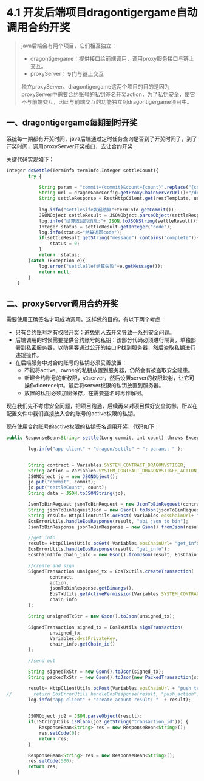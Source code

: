 # 4.1 开发后端项目dragontigergame自动调用合约开奖

> java后端会有两个项目，它们相互独立：
>
> - dragontigergame：提供接口给前端调用，调用proxy服务接口与链上交互。
> - proxyServer：专门与链上交互
>
> 独立proxyServer、dragontigergame这两个项目的目的是因为proxyServer中需要合约账号的私钥签名开奖action，为了私钥安全，使它不与前端交互，因此与前端交互的功能独立到dragontigergame项目中。



## 一、dragontigergame每期到时开奖

系统每一期都有开奖时间，java后端通过定时任务查询是否到了开奖时间了，到了开奖时间，调用proxyServer开奖接口，去让合约开奖

关键代码实现如下：

```js
Integer doSettle(TermInfo termInfo,Integer settleCount){
        try {

            String param = "commit={commit}&count={count}".replace("{commit}", termInfo.getCommit()).replace("{count}",String.valueOf(settleCount));
            String url = dragonGameConfig.getProxyChainServerUrl()+"/dragon/settle?"+param;
            String settleResponse = RestHttpCilent.get(restTemplate, url);
            
            log.info("settleSlfe发起结算"+termInfo.getCommit());
            JSONObject settleResult = JSONObject.parseObject(settleResponse);
            log.info("结算返回的消息:"+ JSON.toJSONString(settleResult));
            Integer status = settleResult.getInteger("code");
            log.info(status+"结算返回code");
            if(settleResult.getString("message").contains("complete")){
                status = 0;
            }
            return  status;
        }catch (Exception e){
            log.error("settleSlef结算失败"+e.getMessage());
            return null;
        }
    }
```



## 二、proxyServer调用合约开奖

需要使用正确签名才可成功调用。这样做的目的，有以下两个考虑：

- 只有合约账号才有权限开奖：避免别人去开奖导致一系列安全问题。
- 后端调用的时候需要提供合约账号的私钥：该部分代码必须进行隔离，单独部署到私密服务器，以防黑客通过公开的接口IP找到服务器，然后盗取私钥进行违规操作。
- 在后端服务中对合约账号的私钥必须妥善放置：
  - 不能将active、owner的私钥放置到服务器，仍然会有被盗取安全隐患。
  - 新建合约账号的新权限，如server，然后设置server的权限映射，让它可操作dicereceipt。最后将server权限的私钥放置到服务器。
  - 放置的私钥必须加密保存，在需要签名时再作解密。

现在我们先不考虑安全问题，把项目跑通，后续再来对项目做好安全防御。所以在配置文件中我们直接放入合约账号的active权限的私钥。

现在使用合约账号的active权限的私钥签名调用开奖，代码如下：

```js
public ResponseBean<String> settle(Long commit, int count) throws Exception {

        log.info("app client" + "dragon/settle" + "; params: " );


        String contract = Variables.SYSTEM_CONTRACT_DRAGONVSTIGER;
        String action = Variables.SYSTEM_CONTRACT_DRAGONVSTIGER_ACTION;
        JSONObject jo = new JSONObject();
        jo.put("commit", commit);
        jo.put("settleCount", count);
        String data = JSON.toJSONString(jo);

        JsonToBinRequest jsonToBinRequest = new JsonToBinRequest(contract, action, data);
        String jsonToBinRequestJson = new Gson().toJson(jsonToBinRequest);
        String result= HttpClientUtils.ocPost( Variables.eosChainUrl+ "abi_json_to_bin", jsonToBinRequestJson);
        EosErrorUtils.handleEosResponse(result, "abi_json_to_bin");
        JsonToBinResponse jsonToBinResponse = new Gson().fromJson(result, JsonToBinResponse.class);

        //get info
        result= HttpClientUtils.ocGet( Variables.eosChainUrl+ "get_info");
        EosErrorUtils.handleEosResponse(result, "get_info");
        EosChainInfo chain_info = new Gson().fromJson(result, EosChainInfo.class);

        //create and sign
        SignedTransaction unsigned_tx = EosTxUtils.createTransaction(
                contract,
                action,
                jsonToBinResponse.getBinargs(),
                EosTxUtils.getActivePermission(Variables.SYSTEM_CONTRACT_DRAGONVSTIGER_ACCOUNT),
                chain_info
        );

        String unsignedTxStr = new Gson().toJson(unsigned_tx);

        SignedTransaction signed_tx = EosTxUtils.signTransaction(
                unsigned_tx,
                Variables.dvstPrivateKey,
                chain_info.getChain_id()
        );

        //send out

        String signedTxStr = new Gson().toJson(signed_tx);
        String packedTxStr = new Gson().toJson(new PackedTransaction(signed_tx));

        result= HttpClientUtils.ocPost(Variables.eosChainUrl + "push_transaction", packedTxStr);
//        return EosErrorUtils.handleEosResponse(result, "push_action");
        log.info("app client" + "create acount result: "  + result);

     
        JSONObject jo2 = JSON.parseObject(result);
        if(!StringUtils.isBlank(jo2.getString("transaction_id"))) {
            ResponseBean<String> res = new ResponseBean<String>();
            res.setCode(0);
            return res;
        }

        ResponseBean<String> res = new ResponseBean<String>();
        res.setCode(500);
        return res;
    }
```

